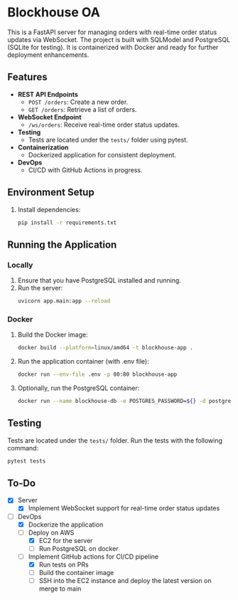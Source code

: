 # Blockhouse OA
This is a FastAPI server for managing orders with real-time order status updates via WebSocket. The project is built with SQLModel and PostgreSQL (SQLite for testing). It is containerized with Docker and ready for further deployment enhancements.

## Features

- **REST API Endpoints**
  - `POST /orders`: Create a new order.
  - `GET /orders`: Retrieve a list of orders.
- **WebSocket Endpoint**
  - `/ws/orders`: Receive real-time order status updates.
- **Testing**
  - Tests are located under the `tests/` folder using pytest.
- **Containerization**
  - Dockerized application for consistent deployment.
- **DevOps**
  - CI/CD with GitHub Actions in progress.

## Environment Setup

1. Install dependencies:
    ```bash
    pip install -r requirements.txt
    ```

## Running the Application
### Locally
1. Ensure that you have PostgreSQL installed and running.
2. Run the server:
    ```bash
    uvicorn app.main:app --reload
    ```

### Docker
1. Build the Docker image:
    ```bash
    docker build --platform=linux/amd64 -t blockhouse-app .
    ```
2. Run the application container (with .env file):
    ```bash
    docker run --env-file .env -p 80:80 blockhouse-app
    ```
3. Optionally, run the PostgreSQL container:
    ```bash
    docker run --name blockhouse-db -e POSTGRES_PASSWORD=${} -d postgres
    ```

## Testing
Tests are located under the `tests/` folder. Run the tests with the following command:
```bash
pytest tests
```
## To-Do
- [x] Server
    - [x] Implement WebSocket support for real-time order status updates

- [ ] DevOps
    - [x] Dockerize the application
    - [ ] Deploy on AWS
        - [x] EC2 for the server
        - [ ] Run PostgreSQL on docker
    - [ ] Implement GitHub actions for CI/CD pipeline
        - [x] Run tests on PRs
        - [ ] Build the container image
        - [ ] SSH into the EC2 instance and deploy the latest version on merge to main
